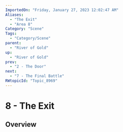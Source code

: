 ```yaml
---
ImportedOn: "Friday, January 27, 2023 12:02:47 AM"
Aliases:
  - "The Exit"
  - "Area 8"
Category: "Scene"
Tags:
  - "Category/Scene"
parent:
  - "River of Gold"
up:
  - "River of Gold"
prev:
  - "2 - The Door"
next:
  - "7 - The Final Battle"
RWtopicId: "Topic_8969"
---
```

# 8 - The Exit
## Overview
